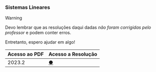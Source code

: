 ### Sistemas Lineares

> [!WARNING]
> Devo lembrar que as resoluções daqui dadas _não foram corrigidas pelo professor_ e podem conter erros.

Entretanto, espero ajudar em algo!

| Acesso ao PDF      | Acesso a Resolução                                                                        |
| -------------------| ----------------------------------------------------------------------------------------- |
| 2023.2             | [●](https://github.com/maisagarcx/CN/blob/main/Resolu%C3%A7%C3%B5es/1.1/prova-20232-11.m) |
